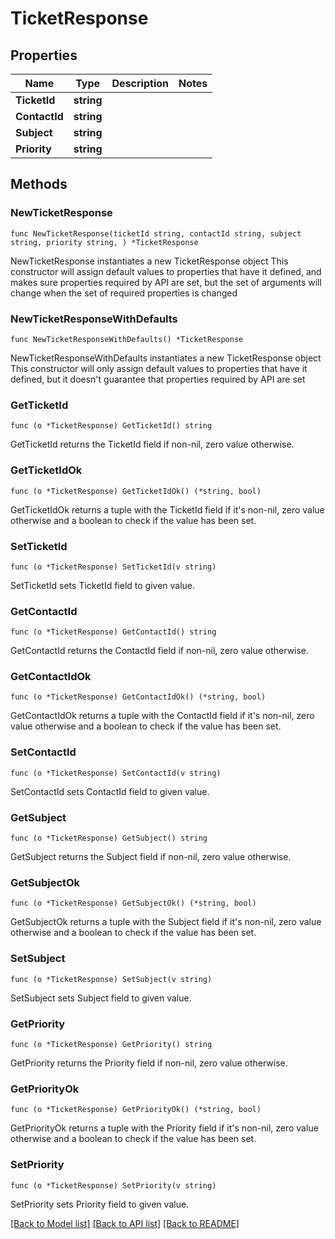 # TicketResponse

## Properties

Name | Type | Description | Notes
------------ | ------------- | ------------- | -------------
**TicketId** | **string** |  | 
**ContactId** | **string** |  | 
**Subject** | **string** |  | 
**Priority** | **string** |  | 

## Methods

### NewTicketResponse

`func NewTicketResponse(ticketId string, contactId string, subject string, priority string, ) *TicketResponse`

NewTicketResponse instantiates a new TicketResponse object
This constructor will assign default values to properties that have it defined,
and makes sure properties required by API are set, but the set of arguments
will change when the set of required properties is changed

### NewTicketResponseWithDefaults

`func NewTicketResponseWithDefaults() *TicketResponse`

NewTicketResponseWithDefaults instantiates a new TicketResponse object
This constructor will only assign default values to properties that have it defined,
but it doesn't guarantee that properties required by API are set

### GetTicketId

`func (o *TicketResponse) GetTicketId() string`

GetTicketId returns the TicketId field if non-nil, zero value otherwise.

### GetTicketIdOk

`func (o *TicketResponse) GetTicketIdOk() (*string, bool)`

GetTicketIdOk returns a tuple with the TicketId field if it's non-nil, zero value otherwise
and a boolean to check if the value has been set.

### SetTicketId

`func (o *TicketResponse) SetTicketId(v string)`

SetTicketId sets TicketId field to given value.


### GetContactId

`func (o *TicketResponse) GetContactId() string`

GetContactId returns the ContactId field if non-nil, zero value otherwise.

### GetContactIdOk

`func (o *TicketResponse) GetContactIdOk() (*string, bool)`

GetContactIdOk returns a tuple with the ContactId field if it's non-nil, zero value otherwise
and a boolean to check if the value has been set.

### SetContactId

`func (o *TicketResponse) SetContactId(v string)`

SetContactId sets ContactId field to given value.


### GetSubject

`func (o *TicketResponse) GetSubject() string`

GetSubject returns the Subject field if non-nil, zero value otherwise.

### GetSubjectOk

`func (o *TicketResponse) GetSubjectOk() (*string, bool)`

GetSubjectOk returns a tuple with the Subject field if it's non-nil, zero value otherwise
and a boolean to check if the value has been set.

### SetSubject

`func (o *TicketResponse) SetSubject(v string)`

SetSubject sets Subject field to given value.


### GetPriority

`func (o *TicketResponse) GetPriority() string`

GetPriority returns the Priority field if non-nil, zero value otherwise.

### GetPriorityOk

`func (o *TicketResponse) GetPriorityOk() (*string, bool)`

GetPriorityOk returns a tuple with the Priority field if it's non-nil, zero value otherwise
and a boolean to check if the value has been set.

### SetPriority

`func (o *TicketResponse) SetPriority(v string)`

SetPriority sets Priority field to given value.



[[Back to Model list]](../README.md#documentation-for-models) [[Back to API list]](../README.md#documentation-for-api-endpoints) [[Back to README]](../README.md)


